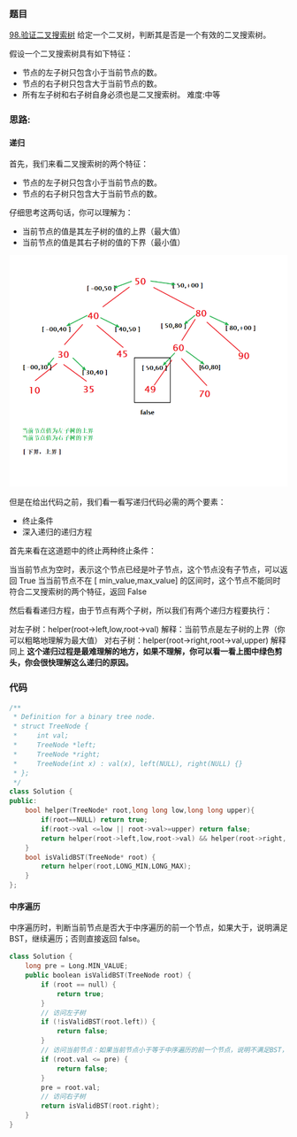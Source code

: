 ### 题目
[98.验证二叉搜索树](leetcode-cn.com/problems/validate-binary-search-tree/)
给定一个二叉树，判断其是否是一个有效的二叉搜索树。

假设一个二叉搜索树具有如下特征：

* 节点的左子树只包含小于当前节点的数。
* 节点的右子树只包含大于当前节点的数。
* 所有左子树和右子树自身必须也是二叉搜索树。
难度:中等

### 思路:
#### 递归
首先，我们来看二叉搜索树的两个特征：
* 节点的左子树只包含小于当前节点的数。
* 节点的右子树只包含大于当前节点的数。　　

仔细思考这两句话，你可以理解为：

* 当前节点的值是其左子树的值的上界（最大值）
* 当前节点的值是其右子树的值的下界（最小值）

![](image/leetcode98.png)

但是在给出代码之前，我们看一看写递归代码必需的两个要素：
* 终止条件
* 深入递归的递归方程

首先来看在这道题中的终止两种终止条件：

当当前节点为空时，表示这个节点已经是叶子节点，这个节点没有子节点，可以返回 True
当当前节点不在 [ min_value,max_value] 的区间时，这个节点不能同时符合二叉搜索树的两个特征，返回 False

然后看看递归方程，由于节点有两个子树，所以我们有两个递归方程要执行：

对左子树：helper(root->left,low,root->val) 解释：当前节点是左子树的上界（你可以粗略地理解为最大值）
对右子树：helper(root->right,root->val,upper) 解释同上
**这个递归过程是最难理解的地方，如果不理解，你可以看一看上图中绿色剪头，你会很快理解这么递归的原因。**

### 代码
```c++
/**
 * Definition for a binary tree node.
 * struct TreeNode {
 *     int val;
 *     TreeNode *left;
 *     TreeNode *right;
 *     TreeNode(int x) : val(x), left(NULL), right(NULL) {}
 * };
 */
class Solution {
public:
    bool helper(TreeNode* root,long long low,long long upper){
        if(root==NULL) return true;
        if(root->val <=low || root->val>=upper) return false;
        return helper(root->left,low,root->val) && helper(root->right,              root->val,upper);
    }
    bool isValidBST(TreeNode* root) {
        return helper(root,LONG_MIN,LONG_MAX);
    }
};
```

#### 中序遍历
中序遍历时，判断当前节点是否大于中序遍历的前一个节点，如果大于，说明满足 BST，继续遍历；否则直接返回 false。
```c++
class Solution {
    long pre = Long.MIN_VALUE;
    public boolean isValidBST(TreeNode root) {
        if (root == null) {
            return true;
        }
        // 访问左子树
        if (!isValidBST(root.left)) {
            return false;
        }
        // 访问当前节点：如果当前节点小于等于中序遍历的前一个节点，说明不满足BST，返回 false；否则继续遍历。
        if (root.val <= pre) {
            return false;
        }
        pre = root.val;
        // 访问右子树
        return isValidBST(root.right);
    }
}


```
